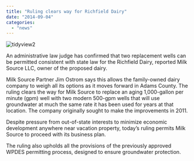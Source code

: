```yaml
---
title: "Ruling clears way for Richfield Dairy"
date: "2014-09-04"
categories: 
  - "news"
---
```


![tidyview2](http://milk-source.local/wp-content/uploads/2014/09/tidyview2-1024x768.jpg)

An administrative law judge has confirmed that two replacement wells can be permitted consistent with state law for the Richfield Dairy, reported Milk Source LLC, owner of the proposed dairy.

Milk Source Partner Jim Ostrom says this allows the family-owned dairy company to weigh all its options as it moves forward in Adams County. The ruling clears the way for Milk Source to replace an aging 1,000-gallon per minute (gpm) well with two modern 500-gpm wells that will use groundwater at much the same rate it has been used for years at that location. The company originally sought to make the improvements in 2011.

Despite pressure from out-of-state interests to minimize economic development anywhere near vacation property, today’s ruling permits Milk Source to proceed with its business plan.

The ruling also upholds all the provisions of the previously approved WPDES permitting process, designed to ensure groundwater protection.
